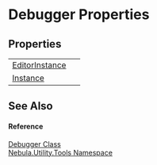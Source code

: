 # Debugger Properties




## Properties
<table>
<tr>
<td><a href="P_Nebula_Utility_Tools_Debugger_EditorInstance">EditorInstance</a></td>
<td> </td></tr>
<tr>
<td><a href="P_Nebula_Utility_Tools_Debugger_Instance">Instance</a></td>
<td> </td></tr>
</table>

## See Also


#### Reference
<a href="T_Nebula_Utility_Tools_Debugger">Debugger Class</a>  
<a href="N_Nebula_Utility_Tools">Nebula.Utility.Tools Namespace</a>  
